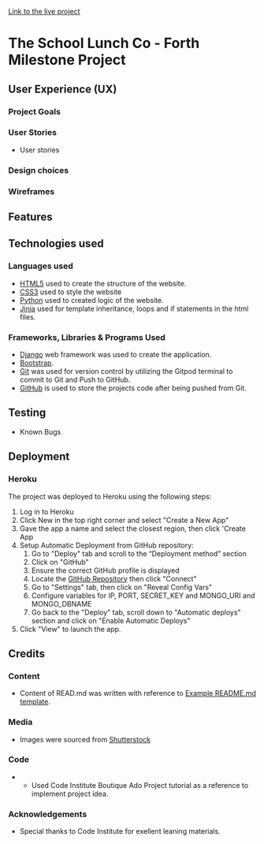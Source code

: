 [Link to the live project](https://ip-school-lunch-co.herokuapp.com/)


# The School Lunch Co - Forth Milestone Project



## User Experience (UX)

### Project Goals


### User Stories

*   User stories


### Design choices


### Wireframes


## Features


## Technologies used

### Languages used

* [HTML5](https://en.wikipedia.org/wiki/HTML5) used to create the structure of the website.
* [CSS3](https://en.wikipedia.org/wiki/CSS) used to style the website
* [Python](https://en.wikipedia.org/wiki/Python_(programming_language)) used to created logic of the website.
* [Jinja](https://en.wikipedia.org/wiki/Jinja_(template_engine)) used for template inheritance, loops and if statements in the html files.


### Frameworks, Libraries & Programs Used

* [Django](https://www.djangoproject.com/) web framework was used to create the application.
* [Bootstrap](https://getbootstrap.com/).
* [Git](https://git-scm.com/) was used for version control by utilizing the Gitpod terminal to commit to Git and Push to GitHub.
* [GitHub](https://github.com/) is used to store the projects code after being pushed from Git.


## Testing

        
* Known Bugs



## Deployment

### Heroku

The project was deployed to Heroku using the following steps:

1. Log in to Heroku
1. Click New in the top right corner and select "Create a New App"
1. Gave the app a name and select the closest region, then click 'Create App
1. Setup Automatic Deployment from GitHub repository:
    1. Go to "Deploy" tab and scroll to the “Deployment method” section
    1. Click on "GitHub"
    1. Ensure the correct GitHub profile is displayed
    1. Locate the [GitHub Repository](https://github.com/ip69719/ms-project-4-v1) then click "Connect"
    1. Go to "Settings" tab, then click on "Reveal Config Vars"
    1. Configure variables for IP, PORT, SECRET_KEY and MONGO_URI and MONGO_DBNAME
    1. Go back to the "Deploy" tab, scroll down to "Automatic deploys" section and click on "Enable Automatic Deploys"
1. Click "View" to launch the app.

## Credits

### Content

* Content of READ.md was written with reference to [Example README.md template](https://github.com/Code-Institute-Solutions/SampleREADME).

### Media

* Images were sourced from [Shutterstock](https://www.shutterstock.com/home)

### Code

* * Used Code Institute Boutique Ado Project tutorial as a reference to implement project idea.

### Acknowledgements

* Special thanks to Code Institute for exellent leaning materials.